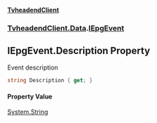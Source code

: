 #### [TvheadendClient](./index.md 'index')
### [TvheadendClient.Data](./TvheadendClient-Data.md 'TvheadendClient.Data').[IEpgEvent](./TvheadendClient-Data-IEpgEvent.md 'TvheadendClient.Data.IEpgEvent')
## IEpgEvent.Description Property
Event description  
```csharp
string Description { get; }
```
#### Property Value
[System.String](https://docs.microsoft.com/en-us/dotnet/api/System.String 'System.String')  
